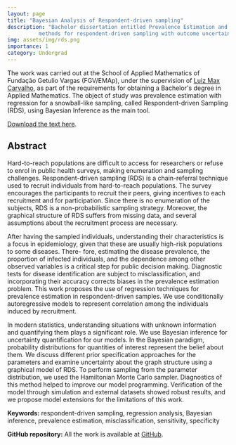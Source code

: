 ```yaml
---
layout: page
title: "Bayesian Analysis of Respondent-driven sampling"
description: "Bachelor dissertation entitled Prevalence Estimation and binary regression 
          methods for respondent-driven sampling with outcome uncertainty."
img: assets/img/rds.png
importance: 1
category: Undergrad
---
```


The work was carried out at the School of Applied Mathematics of Fundação Getulio Vargas (FGV/EMAp),
under the supervision of [Luiz Max Carvalho](https://github.com/maxbiostat), as part of the requirements for obtaining a 
Bachelor's degree in Applied Mathematics. 
The object of study was prevalence estimation with regression for a snowball-like sampling, called Respondent-driven Sampling (RDS), using Bayesian Inference as the main tool.

[Download the text here](https://bibliotecadigital.fgv.br/dspace/bitstream/handle/10438/31844/TCC%20-%20Lucas%20Moschen.pdf?sequence=1).

Abstract
---

Hard-to-reach populations are difficult to access for researchers or refuse to enrol in
public health surveys, making enumeration and sampling challenges. Respondent-driven
sampling (RDS) is a chain-referral technique used to recruit individuals from hard-to-reach
populations. The survey encourages the participants to recruit their peers, giving incentives
to each recruitment and for participation. Since there is no enumeration of the subjects,
RDS is a non-probabilistic sampling strategy. Moreover, the graphical structure of RDS
suffers from missing data, and several assumptions about the recruitment process are
necessary.

After having the sampled individuals, understanding their characteristics is a focus in
epidemiology, given that these are usually high-risk populations to some diseases. There-
fore, estimating the disease prevalence, the proportion of infected individuals, and the
dependence among other observed variables is a critical step for public decision making.
Diagnostic tests for disease identification are subject to misclassification, and incorporating
their accuracy corrects biases in the prevalence estimation problem. This work proposes
the use of regression techniques for prevalence estimation in respondent-driven samples.
We use conditionally autoregressive models to represent correlation among the individuals
induced by recruitment.

In modern statistics, understanding situations with unknown information and quantifying
them plays a significant role. We use Bayesian inference for uncertainty quantification for
our models. In the Bayesian paradigm, probability distributions for quantities of interest
represent the belief about them. We discuss different prior specification approaches for the
parameters and examine uncertainty about the graph structure using a graphical model of
RDS. To perform sampling from the parameter distribution, we used the Hamiltonian Monte
Carlo sampler. Diagnostics of this method helped to improve our model programming.
Verification of the model through simulation and external datasets showed robust results,
and we propose model extensions for the limitations of this work.

**Keywords:** respondent-driven sampling, regression analysis, Bayesian inference, prevalence
estimation, misclassification, sensitivity, specificity

**GitHub repository:** All the work is available at [GitHub](https://github.com/lucasmoschen/rds-bayesian-analysis-tcc).

